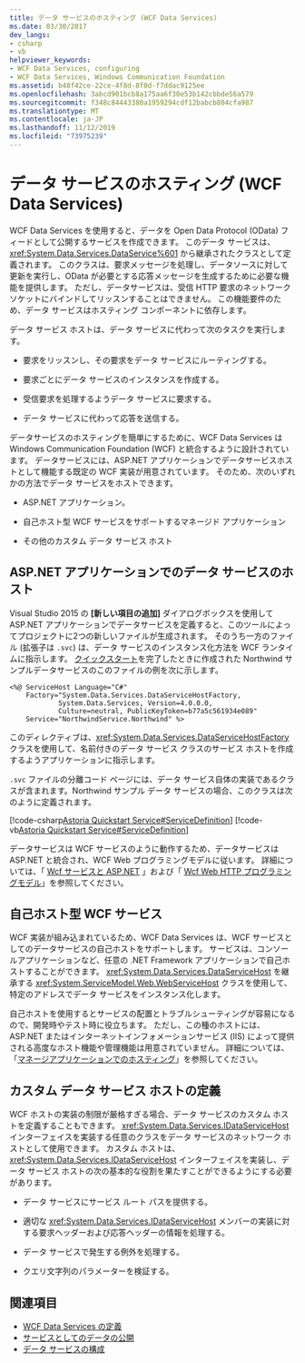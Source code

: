 ```yaml
---
title: データ サービスのホスティング (WCF Data Services)
ms.date: 03/30/2017
dev_langs:
- csharp
- vb
helpviewer_keywords:
- WCF Data Services, configuring
- WCF Data Services, Windows Communication Foundation
ms.assetid: b48f42ce-22ce-4f8d-8f0d-f7ddac9125ee
ms.openlocfilehash: 3abcd901bcb8a175aa6f30e53b142cbbde56a579
ms.sourcegitcommit: f348c84443380a1959294cdf12babcb804cfa987
ms.translationtype: MT
ms.contentlocale: ja-JP
ms.lasthandoff: 11/12/2019
ms.locfileid: "73975239"
---
```

# <a name="hosting-the-data-service-wcf-data-services"></a>データ サービスのホスティング (WCF Data Services)
WCF Data Services を使用すると、データを Open Data Protocol (OData) フィードとして公開するサービスを作成できます。 このデータ サービスは、<xref:System.Data.Services.DataService%601> から継承されたクラスとして定義されます。 このクラスは、要求メッセージを処理し、データソースに対して更新を実行し、OData が必要とする応答メッセージを生成するために必要な機能を提供します。 ただし、データサービスは、受信 HTTP 要求のネットワークソケットにバインドしてリッスンすることはできません。 この機能要件のため、データ サービスはホスティング コンポーネントに依存します。

 データ サービス ホストは、データ サービスに代わって次のタスクを実行します。

- 要求をリッスンし、その要求をデータ サービスにルーティングする。

- 要求ごとにデータ サービスのインスタンスを作成する。

- 受信要求を処理するようデータ サービスに要求する。

- データ サービスに代わって応答を送信する。

 データサービスのホスティングを簡単にするために、WCF Data Services は Windows Communication Foundation (WCF) と統合するように設計されています。 データサービスには、ASP.NET アプリケーションでデータサービスホストとして機能する既定の WCF 実装が用意されています。 そのため、次のいずれかの方法でデータ サービスをホストできます。

- ASP.NET アプリケーション。

- 自己ホスト型 WCF サービスをサポートするマネージド アプリケーション

- その他のカスタム データ サービス ホスト

## <a name="hosting-a-data-service-in-an-aspnet-application"></a>ASP.NET アプリケーションでのデータ サービスのホスト

Visual Studio 2015 の **[新しい項目の追加]** ダイアログボックスを使用して ASP.NET アプリケーションでデータサービスを定義すると、このツールによってプロジェクトに2つの新しいファイルが生成されます。 そのうち一方のファイル (拡張子は `.svc`) は、データ サービスのインスタンス化方法を WCF ランタイムに指示します。 [クイックスタート](quickstart-wcf-data-services.md)を完了したときに作成された Northwind サンプルデータサービスのこのファイルの例を次に示します。

```aspx-csharp
<%@ ServiceHost Language="C#"
    Factory="System.Data.Services.DataServiceHostFactory,
            System.Data.Services, Version=4.0.0.0,
            Culture=neutral, PublicKeyToken=b77a5c561934e089"
    Service="NorthwindService.Northwind" %>
```

 このディレクティブは、<xref:System.Data.Services.DataServiceHostFactory> クラスを使用して、名前付きのデータ サービス クラスのサービス ホストを作成するようアプリケーションに指示します。

 `.svc` ファイルの分離コード ページには、データ サービス自体の実装であるクラスが含まれます。Northwind サンプル データ サービスの場合、このクラスは次のように定義されます。

 [!code-csharp[Astoria Quickstart Service#ServiceDefinition](../../../../samples/snippets/csharp/VS_Snippets_Misc/astoria_quickstart_service/cs/northwind.svc.cs#servicedefinition)]
 [!code-vb[Astoria Quickstart Service#ServiceDefinition](../../../../samples/snippets/visualbasic/VS_Snippets_Misc/astoria_quickstart_service/vb/northwind.svc.vb#servicedefinition)]

 データサービスは WCF サービスのように動作するため、データサービスは ASP.NET と統合され、WCF Web プログラミングモデルに従います。 詳細については、「 [Wcf サービスと ASP.NET](../../wcf/feature-details/wcf-services-and-aspnet.md) 」および「 [Wcf Web HTTP プログラミングモデル](../../wcf/feature-details/wcf-web-http-programming-model.md)」を参照してください。

## <a name="self-hosted-wcf-services"></a>自己ホスト型 WCF サービス
 WCF 実装が組み込まれているため、WCF Data Services は、WCF サービスとしてのデータサービスの自己ホストをサポートします。 サービスは、コンソールアプリケーションなど、任意の .NET Framework アプリケーションで自己ホストすることができます。 <xref:System.Data.Services.DataServiceHost> を継承する <xref:System.ServiceModel.Web.WebServiceHost> クラスを使用して、特定のアドレスでデータ サービスをインスタンス化します。

 自己ホストを使用するとサービスの配置とトラブルシューティングが容易になるので、開発時やテスト時に役立ちます。 ただし、この種のホストには、ASP.NET またはインターネットインフォメーションサービス (IIS) によって提供される高度なホスト機能や管理機能は用意されていません。 詳細については、「[マネージアプリケーションでのホスティング](../../wcf/feature-details/hosting-in-a-managed-application.md)」を参照してください。

## <a name="defining-a-custom-data-service-host"></a>カスタム データ サービス ホストの定義
 WCF ホストの実装の制限が厳格すぎる場合、データ サービスのカスタム ホストを定義することもできます。 <xref:System.Data.Services.IDataServiceHost> インターフェイスを実装する任意のクラスをデータ サービスのネットワーク ホストとして使用できます。 カスタム ホストは、<xref:System.Data.Services.IDataServiceHost> インターフェイスを実装し、データ サービス ホストの次の基本的な役割を果たすことができるようにする必要があります。

- データ サービスにサービス ルート パスを提供する。

- 適切な <xref:System.Data.Services.IDataServiceHost> メンバーの実装に対する要求ヘッダーおよび応答ヘッダーの情報を処理する。

- データ サービスで発生する例外を処理する。

- クエリ文字列のパラメーターを検証する。

## <a name="see-also"></a>関連項目

- [WCF Data Services の定義](defining-wcf-data-services.md)
- [サービスとしてのデータの公開](exposing-your-data-as-a-service-wcf-data-services.md)
- [データ サービスの構成](configuring-the-data-service-wcf-data-services.md)
